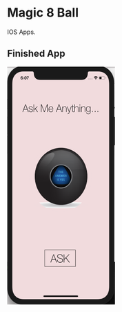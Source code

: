 # Magic 8 Ball
IOS Apps.

## Finished App
<img src="https://github.com/myselfHimanshu/IOS-Apps/blob/master/Images/magic8ball.png" width="250" height="550">
